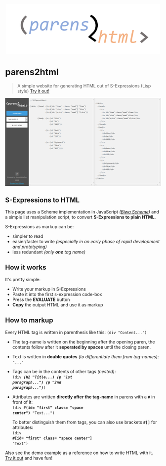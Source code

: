 <div align="center"><img src="res/logo.png" width=500></div>

# parens2html
> A simple website for generating HTML out of S-Expressions (Lisp style) [Try it out!](https://tryops.github.io/parens2html/)

<img src="res/demo.png">

## S-Expressions to HTML
This page uses a Scheme implementation in JavaScript _([Biwa Scheme](https://www.biwascheme.org/))_ and a simple 
list manipulation script, to convert **S-Expressions to plain HTML**. 

S-Expressions as markup can be: 
- simpler to read 
- easier/faster to write _(especially in an early phase of rapid development and prototyping)_
- less redundant _(only **one** tag name)_

## How it works
It's pretty simple:
- Write your markup in S-Expressions
- Paste it into the first s-expression code-box
- Press the **EVALUATE** button
- **Copy** the output HTML and use it as markup

## How to markup
Every HTML tag is written in parenthesis like this: `(div "Content...")`

- The tag-name is written on the beginning after the opening paren, the contents follow after it **seperated by spaces** until the closing paren.
- Text is written in **double quotes** _(to differentiate them from tag-names)_: `"..."`
- Tags can be in the contents of other tags _(nested)_: <br>
  <code>(div **_(h2 "Title...)_** **_(p "1st paragraph...")_** **_(p "2nd paragraph...")_**)</code>
- Attributes are written **directly after the tag-name** in parens with a **`#`** in front of it: <br>
  <code>(div **#(id= "first" class= "space center")** "Text...")</code>
  
  To better distinguish them from tags, you can also use brackets **`#[]`** for attributes: <br>
  <code>(div **#[id= "first" class= "space center"]** "Text")</code>

Also see the demo example as a reference on how to write HTML with it. 
[Try it out](https://tryops.github.io/parens2html/) and have fun!
